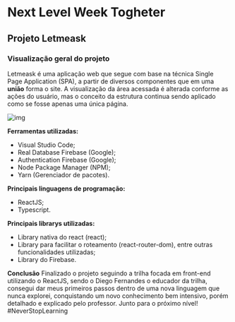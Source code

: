 # Next Level Week Togheter
## Projeto Letmeask

### Visualização geral do projeto

Letmeask é uma aplicação web que segue com base na técnica Single Page Application (SPA), a partir de diversos componentes que em uma **união** forma o site. A visualização da área acessada é alterada conforme as ações do usuário, mas o conceito da estrutura continua sendo aplicado como se fosse apenas uma única página.

![img](https://i.imgur.com/g6EVmL5.png)

**Ferramentas utilizadas:**

- Visual Studio Code;
- Real Database Firebase (Google);
- Authentication Firebase (Google);
- Node Package Manager (NPM);
- Yarn (Gerenciador de pacotes).

**Principais linguagens de programação:**

- ReactJS;
- Typescript.

**Principais librarys utilizadas:**

- Library nativa do react (react);
- Library para facilitar o roteamento (react-router-dom), entre outras funcionalidades utilizadas;
- Library do Firebase.

**Conclusão**
Finalizado o projeto seguindo a trilha focada em front-end utilizando o ReactJS, sendo o Diego Fernandes o educador da trilha, consegui dar meus primeiros passos dentro de uma nova linguagem que nunca explorei, conquistando um novo conhecimento bem intensivo, porém detalhado e explicado pelo professor.
Junto para o próximo nível! #NeverStopLearning
